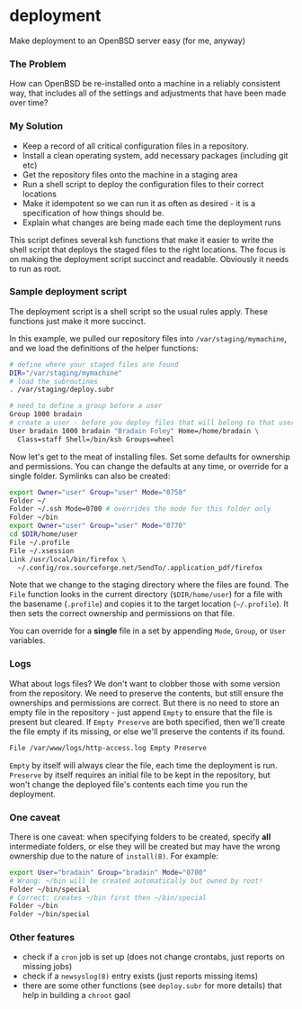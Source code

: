 deployment
==========

Make deployment to an OpenBSD server easy (for me, anyway)

### The Problem
How can OpenBSD be re-installed onto a machine in a reliably consistent way, that includes all of the settings
and adjustments that have been made over time?

### My Solution
* Keep a record of all critical configuration files in a repository.
* Install a clean operating system, add necessary packages (including git etc)
* Get the repository files onto the machine in a staging area
* Run a shell script to deploy the configuration files to their correct locations
* Make it idempotent so we can run it as often as desired - it is a specification of how things should be.
* Explain what changes are being made each time the deployment runs

This script defines several ksh functions that make it easier to write the shell script that deploys the
staged files to the right locations. The focus is on making the deployment script succinct and readable.
Obviously it needs to run as root.

### Sample deployment script
The deployment script is a shell script so the usual rules apply. These functions just make it more succinct.

In this example, we pulled our repository files into `/var/staging/mymachine`, and we load the definitions of the helper functions:
```bash
# define where your staged files are found
DIR="/var/staging/mymachine"
# load the subroutines
. /var/staging/deploy.subr 

# need to define a group before a user
Group 1000 bradain
# create a user - before you deploy files that will belong to that user
User bradain 1000 bradain "Bradain Foley" Home=/home/bradain \
  Class=staff Shell=/bin/ksh Groups=wheel
```

Now let's get to the meat of installing files. Set some defaults for ownership and permissions.
You can change the defaults at any time, or override for a single folder. Symlinks can also be 
created:
```bash
export Owner="user" Group="user" Mode="0750"
Folder ~/
Folder ~/.ssh Mode=0700 # overrides the mode for this folder only
Folder ~/bin
export Owner="user" Group="user" Mode="0770"
cd $DIR/home/user
File ~/.profile
File ~/.xsession
Link /usr/local/bin/firefox \
  ~/.config/rox.sourceforge.net/SendTo/.application_pdf/firefox
```
Note that we change to the staging directory where the files are found. The `File` function looks in
the current directory (`$DIR/home/user`) for a file with the basename (`.profile`) and copies it
to the target location (`~/.profile`). It then sets the correct ownership and permissions on that file.

You can override for a **single** file in a set by appending `Mode`, `Group`, or `User` variables.

### Logs
What about logs files? We don't want to clobber those with some version from the repository.
We need to preserve the contents, but still ensure the ownerships and permissions are correct.
But there is no need to store an empty file in the repository - just append `Empty` to ensure that
the file is present but cleared. If `Empty Preserve` are both specified, then we'll create the file empty if its missing, 
or else we'll preserve the contents if its found.
```bash
File /var/www/logs/http-access.log Empty Preserve
```

`Empty` by itself will always clear the file, each time the deployment is run.
`Preserve` by itself requires an initial file to be kept in the repository, but won't change the deployed
file's contents each time you run the deployment.

### One caveat
There is one caveat: when specifying folders to be created, specify **all** intermediate folders, or else they 
will be created but may have the wrong ownership due to the nature of `install(8)`. For example:
```bash
export User="bradain" Group="bradain" Mode="0700"
# Wrong: ~/bin will be created automatically but owned by root!
Folder ~/bin/special
# Correct: creates ~/bin first then ~/bin/special 
Folder ~/bin
Folder ~/bin/special
```

### Other features
* check if a `cron` job is set up (does not change crontabs, just reports on missing jobs)
*	check if a `newsyslog(8)` entry exists (just reports missing items)
* there are some other functions (see `deploy.subr` for more details) that help in building a `chroot` gaol



